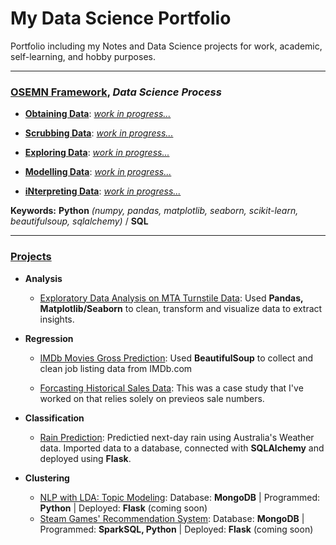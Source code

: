 # My Data Science Portfolio
Portfolio including my Notes and Data Science projects for work, academic, self-learning, and hobby purposes.

---

### **[OSEMN Framework](https://github.com/berkmonder/dataScience-portfolio/tree/main/OSEMN)**, *Data Science Process*

* **[Obtaining Data](https://github.com/berkmonder/dataScience-portfolio/tree/main/OSEMN/1-Obtain/)**: <u>*work in progress...*</u>

* **[Scrubbing Data](https://github.com/berkmonder/dataScience-portfolio/tree/main/OSEMN/2-Scrub/)**: <u>*work in progress...*</u>

* **[Exploring Data](https://github.com/berkmonder/dataScience-portfolio/tree/main/OSEMN/3-Explore/)**: <u>*work in progress...*</u>

* **[Modelling Data](https://github.com/berkmonder/dataScience-portfolio/tree/main/OSEMN/4-Model/)**: <u>*work in progress...*</u>

* **[iNterpreting Data](https://github.com/berkmonder/dataScience-portfolio/tree/main/OSEMN/5-iNterpret/)**: <u>*work in progress...*</u>

**Keywords:** **Python** *(numpy, pandas, matplotlib, seaborn, scikit-learn, beautifulsoup, sqlalchemy)* / **SQL**

---

### **[Projects](https://github.com/berkmonder/dataScience-portfolio/tree/main/projects)**

* **Analysis**
  * [Exploratory Data Analysis on MTA Turnstile Data](https://github.com/berkmonder/TurnstileDataAnalysis-Exploration/tree/main): Used **Pandas, Matplotlib/Seaborn** to clean, transform and visualize data to extract insights.

* **Regression**
  * [IMDb Movies Gross Prediction](https://github.com/berkmonder/IMDbGrossPrediction-Regression/tree/main): Used **BeautifulSoup** to collect and clean job listing data from IMDb.com

  * [Forcasting Historical Sales Data](https://github.com/berkmonder/ForcastingBasedOnHistoricalData-Regression/tree/main/): This was a case study that I've worked on that relies solely on previeos sale numbers.

* **Classification**
  * [Rain Prediction](https://github.com/berkmonder/WeatherRainPrediction-Classification/tree/main): Predictied next-day rain using Australia's Weather data. Imported data to a database, connected with **SQLAlchemy** and deployed using **Flask**.

* **Clustering**
  * [NLP with LDA: Topic Modeling](https://github.com/berkmonder/FoodReviewTopicModeling-Clustering/tree/main): Database: **MongoDB** | Programmed: **Python** | Deployed: **Flask** (coming soon)
  * [Steam Games' Recommendation System](https://github.com/berkmonder/SteamGameRecommendation-Clustering/tree/main): Database: **MongoDB** | Programmed: **SparkSQL, Python** | Deployed: **Flask** (coming soon)
